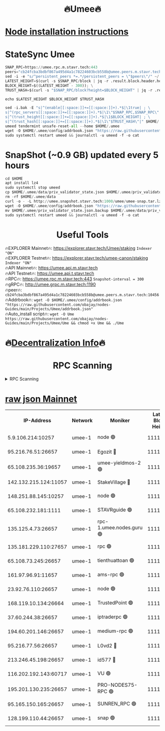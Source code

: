 <h1 align="center"> 🔥Umee🔥</h1>


[Node installation instructions](https://github.com/obajay/nodes-Guides/tree/main/Projects/Umee)
=
# StateSync Umee
```python
SNAP_RPC=https://umee.rpc.m.stavr.tech:443
peers="cb24fcba3bdbf867a495d4a1c78224603bcb558b@umee.peers.m.stavr.tech:10456"
sed -i -e "s/^persistent_peers *=.*/persistent_peers = \"$peers\"/" ~/.umee/config/config.toml
LATEST_HEIGHT=$(curl -s $SNAP_RPC/block | jq -r .result.block.header.height); \
BLOCK_HEIGHT=$((LATEST_HEIGHT - 300)); \
TRUST_HASH=$(curl -s "$SNAP_RPC/block?height=$BLOCK_HEIGHT" | jq -r .result.block_id.hash)

echo $LATEST_HEIGHT $BLOCK_HEIGHT $TRUST_HASH

sed -i.bak -E "s|^(enable[[:space:]]+=[[:space:]]+).*$|\1true| ; \
s|^(rpc_servers[[:space:]]+=[[:space:]]+).*$|\1\"$SNAP_RPC,$SNAP_RPC\"| ; \
s|^(trust_height[[:space:]]+=[[:space:]]+).*$|\1$BLOCK_HEIGHT| ; \
s|^(trust_hash[[:space:]]+=[[:space:]]+).*$|\1\"$TRUST_HASH\"|" $HOME/.umee/config/config.toml
umeed tendermint unsafe-reset-all --home $HOME/.umee
wget -O $HOME/.umee/config/addrbook.json "https://raw.githubusercontent.com/obajay/nodes-Guides/main/Projects/Umee/addrbook.json"
sudo systemctl restart umeed && journalctl -u umeed -f -o cat
```
# SnapShot (~0.9 GB) updated every 5 hours
```python
cd $HOME
apt install lz4
sudo systemctl stop umeed
cp $HOME/.umee/data/priv_validator_state.json $HOME/.umee/priv_validator_state.json.backup
rm -rf $HOME/.umee/data
curl -o - -L http://umee.snapshot.stavr.tech:1000/umee/umee-snap.tar.lz4 | lz4 -c -d - | tar -x -C $HOME/.umee --strip-components 2
wget -O $HOME/.umee/config/addrbook.json "https://raw.githubusercontent.com/obajay/nodes-Guides/main/Projects/Umee/addrbook.json"
mv $HOME/.umee/priv_validator_state.json.backup $HOME/.umee/data/priv_validator_state.json
sudo systemctl restart umeed && journalctl -u umeed -f -o cat
```
 <h1 align="center"> Useful Tools</h1>

🔥EXPLORER Mainnet🔥:      https://explorer.stavr.tech/Umee/staking             `Indexer "ON"` \
🔥EXPLORER Testnet🔥:        https://explorer.stavr.tech/umee-canon/staking      `Indexer "ON"` \
🔥API Mainnet🔥:                   https://umee.api.m.stavr.tech \
🔥API Testnet🔥:                     https://umee.api.t.stavr.tech \
🔥RPC🔥:                           https://umee.rpc.m.stavr.tech:443                     `Snapshot-interval = 300` \
🔥gRPC🔥:                              http://umee.grpc.m.stavr.tech:1190 \
🔥peer🔥:                     `cb24fcba3bdbf867a495d4a1c78224603bcb558b@umee.peers.m.stavr.tech:10456` \
🔥Addrbook🔥:    ```wget -O $HOME/.umee/config/addrbook.json "https://raw.githubusercontent.com/obajay/nodes-Guides/main/Projects/Umee/addrbook.json"``` \
🔥Auto_install script🔥: ```wget -O Ume https://raw.githubusercontent.com/obajay/nodes-Guides/main/Projects/Umee/Ume && chmod +x Ume && ./Ume```

🔥[Decentralization Info](https://github.com/obajay/StateSync-snapshots/tree/main/Projects/Umee/Decentralization)🔥
=

<h1 align="center"> RPC Scanning</h1>

<details>
<summary>RPC Scanning</summary>

<h2 align="center"> We scan nodes in real time every 4 hours. And we provide the final result of RPC endpoints.
We cannot influence the operation of these nodes in any way. </h2>


```python
If Voting Power is higher than 0 --> then the Node is a validator of the network and may be subject to attack and be a potential threat to the chain.
```
```python
We marked such validators with a red symbol
```

</details>

[raw json Mainnet](https://rpc-check.umeem.stavr.tech/umeem/rpc-umeem-result.json)
=



<table><tr><th>IP-Address</th><th>Network</th><th>Moniker</th><th>Latest Block Height</th><th>Earliest Block Height</th><th>Catching Up</th><th>Tx Index</th><th>Voting Power</th><th>Scan Time</th></tr><tr><td>5.9.106.214:10257</td><td>umee-1</td><td>node 🟢</td><td>11114112</td><td>7942001</td><td>False</td><td>on</td><td>0</td><td>2024-03-21T07:00:55.982670868UTC</td></tr><tr><td>95.216.76.51:26657</td><td>umee-1</td><td>Egozit 🔴</td><td>11114120</td><td>8262001</td><td>False</td><td>off</td><td>38787986</td><td>2024-03-21T07:01:44.206167974UTC</td></tr><tr><td>65.108.235.36:19657</td><td>umee-1</td><td>umee-yieldmos-2 🟢</td><td>11114076</td><td>9575548</td><td>False</td><td>on</td><td>0</td><td>2024-03-21T06:57:26.965030212UTC</td></tr><tr><td>142.132.215.124:11057</td><td>umee-1</td><td>StakeVillage 🔴</td><td>11114140</td><td>10027726</td><td>False</td><td>on</td><td>1757934</td><td>2024-03-21T07:03:43.618834693UTC</td></tr><tr><td>148.251.88.145:10257</td><td>umee-1</td><td>node 🟢</td><td>11114089</td><td>10179652</td><td>False</td><td>on</td><td>0</td><td>2024-03-21T06:58:43.718280490UTC</td></tr><tr><td>65.108.232.181:1111</td><td>umee-1</td><td>STAVRguide 🟢</td><td>11114074</td><td>10560001</td><td>False</td><td>on</td><td>0</td><td>2024-03-21T06:57:12.307852953UTC</td></tr><tr><td>135.125.4.73:26657</td><td>umee-1</td><td>rpc-1.umee.nodes.guru 🟢</td><td>11114120</td><td>10691018</td><td>False</td><td>on</td><td>0</td><td>2024-03-21T07:01:48.479443891UTC</td></tr><tr><td>135.181.229.110:27657</td><td>umee-1</td><td>rpc 🟢</td><td>11114085</td><td>10754071</td><td>False</td><td>on</td><td>0</td><td>2024-03-21T06:58:18.819549387UTC</td></tr><tr><td>65.108.73.245:26657</td><td>umee-1</td><td>tienthuattoan 🟢</td><td>11114100</td><td>10787155</td><td>False</td><td>on</td><td>0</td><td>2024-03-21T06:59:44.807868132UTC</td></tr><tr><td>161.97.96.91:11657</td><td>umee-1</td><td>ams-rpc 🟢</td><td>11114131</td><td>10929930</td><td>False</td><td>on</td><td>0</td><td>2024-03-21T07:02:52.967373805UTC</td></tr><tr><td>23.92.76.110:26657</td><td>umee-1</td><td>node 🟢</td><td>11114141</td><td>10938001</td><td>False</td><td>on</td><td>0</td><td>2024-03-21T07:03:52.736383234UTC</td></tr><tr><td>168.119.10.134:26664</td><td>umee-1</td><td>TrustedPoint 🟢</td><td>11114101</td><td>10998445</td><td>False</td><td>on</td><td>0</td><td>2024-03-21T06:59:51.246712224UTC</td></tr><tr><td>37.60.244.38:26657</td><td>umee-1</td><td>iptraderpc 🟢</td><td>11114084</td><td>11013104</td><td>False</td><td>on</td><td>0</td><td>2024-03-21T06:58:14.342362634UTC</td></tr><tr><td>194.60.201.146:26657</td><td>umee-1</td><td>medium-rpc 🟢</td><td>11114092</td><td>11013104</td><td>False</td><td>on</td><td>0</td><td>2024-03-21T06:58:58.672213633UTC</td></tr><tr><td>95.216.77.56:26657</td><td>umee-1</td><td>L0vd2 🔴</td><td>11114131</td><td>11014131</td><td>False</td><td>off</td><td>38530690</td><td>2024-03-21T07:02:52.710181794UTC</td></tr><tr><td>213.246.45.198:26657</td><td>umee-1</td><td>id577 🔴</td><td>11114090</td><td>11029001</td><td>False</td><td>on</td><td>35123627</td><td>2024-03-21T06:58:46.059215649UTC</td></tr><tr><td>116.202.192.143:60717</td><td>umee-1</td><td>VU 🟢</td><td>11114081</td><td>11042001</td><td>False</td><td>off</td><td>0</td><td>2024-03-21T06:57:54.544474475UTC</td></tr><tr><td>195.201.130.235:26657</td><td>umee-1</td><td>PRO-NODES75-RPC 🟢</td><td>11114110</td><td>11071831</td><td>False</td><td>on</td><td>0</td><td>2024-03-21T07:00:45.336920345UTC</td></tr><tr><td>95.165.150.165:26657</td><td>umee-1</td><td>SUNREN_RPC 🟢</td><td>11114131</td><td>11086378</td><td>False</td><td>on</td><td>0</td><td>2024-03-21T07:02:52.339990791UTC</td></tr><tr><td>128.199.110.44:26657</td><td>umee-1</td><td>snap 🟢</td><td>11114129</td><td>11113491</td><td>False</td><td>off</td><td>0</td><td>2024-03-21T07:02:39.383888789UTC</td></tr></table>
